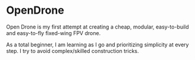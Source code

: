 # OpenDrone

Open Drone is my first attempt at creating a cheap, modular, easy-to-build and easy-to-fly fixed-wing FPV drone. 

As a total beginner, I am learning as I go and prioritizing simplicity at every step. I try to avoid complex/skilled construction tricks.
